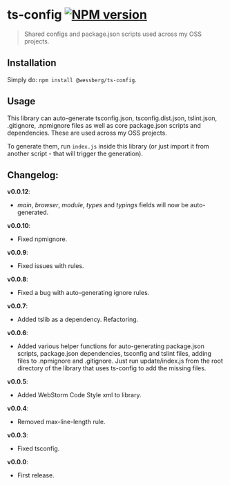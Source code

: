 # ts-config [![NPM version][npm-image]][npm-url]
> Shared configs and package.json scripts used across my OSS projects.

## Installation
Simply do: `npm install @wessberg/ts-config`.

## Usage

This library can auto-generate tsconfig.json, tsconfig.dist.json, tslint.json, .gitignore, .npmignore files as well as core package.json scripts and dependencies.
These are used across my OSS projects.

To generate them, run `index.js` inside this library (or just import it from another script - that will trigger the generation).

## Changelog:

**v0.0.12**:

- *main*, *browser*, *module*, *types* and *typings* fields will now be auto-generated.

**v0.0.10**:

- Fixed npmignore.

**v0.0.9**:

- Fixed issues with rules.

**v0.0.8**:

- Fixed a bug with auto-generating ignore rules.

**v0.0.7**:

- Added tslib as a dependency. Refactoring.

**v0.0.6**:

- Added various helper functions for auto-generating package.json scripts, package.json dependencies, tsconfig and tslint files, adding files to .npmignore and .gitignore. Just run update/index.js from the root directory of the library that uses ts-config to add the missing files.

**v0.0.5**:

- Added WebStorm Code Style xml to library.

**v0.0.4**:

- Removed max-line-length rule.

**v0.0.3**:

- Fixed tsconfig.

**v0.0.0**:

- First release.

[npm-url]: https://npmjs.org/package/@wessberg/ts-config
[npm-image]: https://badge.fury.io/js/@wessberg/ts-config.svg